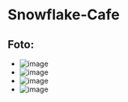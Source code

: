 # Snowflake-Cafe

## Foto:
- ![image](https://github.com/user-attachments/assets/b281eefe-6683-402e-a05a-c746e549db4f)
- ![image](https://github.com/user-attachments/assets/2e4317d0-ef77-4670-850f-3ba328cae4a3)
- ![image](https://github.com/user-attachments/assets/16d92abb-4757-45ad-b0af-5bbcf8b231cd)
- ![image](https://github.com/user-attachments/assets/a3201c24-d29e-4b58-ad43-c35a9596a416)


